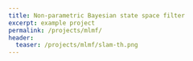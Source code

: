 ```yaml
---
title: Non-parametric Bayesian state space filter
excerpt: example project
permalink: /projects/mlmf/
header:
  teaser: /projects/mlmf/slam-th.png
---
```

